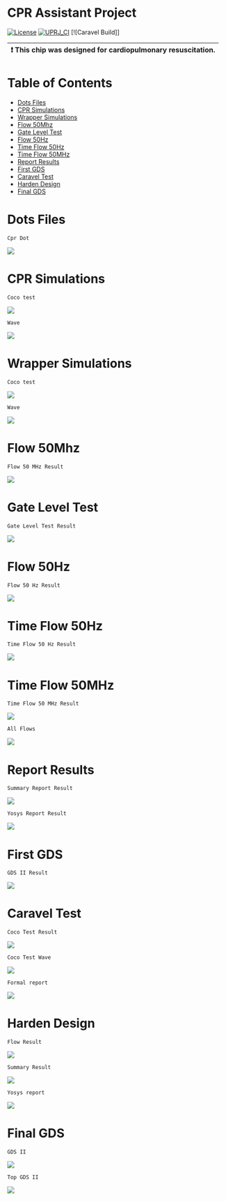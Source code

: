 # CPR Assistant Project

[![License](https://img.shields.io/badge/License-Apache%202.0-blue.svg)](https://opensource.org/licenses/Apache-2.0) [![UPRJ_CI](https://github.com/efabless/caravel_project_example/actions/workflows/user_project_ci.yml/badge.svg)](https://github.com/efabless/caravel_project_example/actions/workflows/user_project_ci.yml) [![Caravel Build]]

| :exclamation: This chip was designed for cardiopulmonary resuscitation.            |
|-----------------------------------------|

# Table of Contents
* [Dots Files](./README.md#dots-files)
* [CPR Simulations](./README.md#CPR-Simulations)
* [Wrapper Simulations](./README.md#Wrapper-Simulations)
* [Flow 50Mhz](./README.md#Flow-50Mhz)    
* [Gate Level Test](./README.md#Gate-Level-Test)    
* [Flow 50Hz](./README.md#Flow-50Hz)    
* [Time Flow 50Hz](./README.md#Time-Flow-50Hz)    
* [Time Flow 50MHz](./README.md#Time-Flow-50MHz)    
* [Report Results](./README.md#Report-Results)    
* [First GDS](./README.md#First-GDS)    
* [Caravel Test](./README.md#CaravelTest)    
* [Harden Design](./README.md#Harden-Design)    
* [Final GDS](./README.md#Final-GDS)    

# Dots Files

``Cpr Dot``

<img src="https://github.com/zorkan/cpr/blob/main/png/1-dot.png"></img>

# CPR Simulations

``Coco test``

<img src="https://github.com/zorkan/cpr/blob/main/png/2-cpr_coco_test.png"></img>

``Wave``

<img src="https://github.com/zorkan/cpr/blob/main/png/2-2-cpr_Wave.png"></img>

# Wrapper Simulations

``Coco test``

<img src="https://github.com/zorkan/cpr/blob/main/png/3-wrapper_coco_test.png"></img>

``Wave``

<img src="https://github.com/zorkan/cpr/blob/main/png/3-2-wrapped_Wave.png"></img>

# Flow 50Mhz

``Flow 50 MHz Result``

<img src="https://github.com/zorkan/cpr/blob/main/png/4-Flow_50_MHz.png"></img>

# Gate Level Test

``Gate Level Test Result``

<img src="https://github.com/zorkan/cpr/blob/main/png/5-gate_level_test.png"></img>

# Flow 50Hz

``Flow 50 Hz Result``

<img src="https://github.com/zorkan/cpr/blob/main/png/6-Flow_50Hz.png"></img>

# Time Flow 50Hz

``Time Flow 50 Hz Result``

<img src="https://github.com/zorkan/cpr/blob/main/png/7-time_flow_50Hz.png"></img>

# Time Flow 50MHz

``Time Flow 50 MHz Result``

<img src="https://github.com/zorkan/cpr/blob/main/png/8-time_flow_50MHz.png"></img>

``All Flows``

<img src="https://github.com/zorkan/cpr/blob/main/png/9-all_flows.png"></img>

# Report Results

``Summary Report Result``

<img src="https://github.com/zorkan/cpr/blob/main/png/10-summary_report.png"></img>

``Yosys Report Result``

<img src="https://github.com/zorkan/cpr/blob/main/png/11-yosys_report.png"></img>

# First GDS

``GDS II Result``

<img src="https://github.com/zorkan/cpr/blob/main/png/12-GDS.png"></img>

# Caravel Test

``Coco Test Result``

<img src="https://github.com/zorkan/cpr/blob/main/png/13-caravel-coco_test.png"></img>

``Coco Test Wave``

<img src="https://github.com/zorkan/cpr/blob/main/png/14-caravel_cocotb_wave.png"></img>

``Formal report``

<img src="https://github.com/zorkan/cpr/blob/main/png/15-wrapped_formal_report.png"></img>

# Harden Design

``Flow Result``

<img src="https://github.com/zorkan/cpr/blob/main/png/16-wrapped_harden_flow.png"></img>

``Summary Result``

<img src="https://github.com/zorkan/cpr/blob/main/png/17-summary.png"></img>

``Yosys report``

<img src="https://github.com/zorkan/cpr/blob/main/png/18-yosys.png"></img>

# Final GDS

``GDS II``

<img src="https://github.com/zorkan/cpr/blob/main/png/19-GDS.png"></img>

``Top GDS II``

<img src="https://github.com/zorkan/cpr/blob/main/png/20-top_gds.png"></img>

